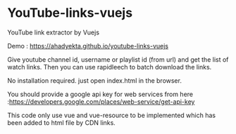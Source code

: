 # YouTube-links-vuejs
YouTube link extractor by Vuejs

Demo : https://ahadyekta.github.io/youtube-links-vuejs

Give youtube channel id, username or playlist id (from url) and get the list of watch links. Then you can use rapidleech to batch download the links. 

No installation required. just open index.html in the browser. 
 
You should provide a google api key for web services from here  :https://developers.google.com/places/web-service/get-api-key

This code only use vue and vue-resource to be implemented which has been added to html file by CDN links. 
